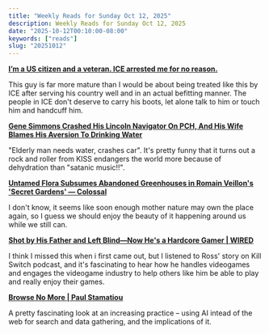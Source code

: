 ```yaml
---
title: "Weekly Reads for Sunday Oct 12, 2025"
description: Weekly Reads for Sunday Oct 12, 2025
date: "2025-10-12T00:10:00-08:00"
keywords: ["reads"]
slug: "20251012"
---
```



**[I’m a US citizen and a veteran. ICE arrested me for no reason.](https://newsletter.ofthebrave.org/p/im-a-us-citizen-and-a-veteran-ice)**

This guy is far more mature than I would be about being treated like this by ICE after serving his country well and in an actual befitting manner. The people in ICE don't deserve to carry his boots, let alone talk to him or touch him and handcuff him.  

**[Gene Simmons Crashed His Lincoln Navigator On PCH, And His Wife Blames His Aversion To Drinking Water](https://www.jalopnik.com/1992071/gene-simmons-thirsty-car-crash/)**  

"Elderly man needs water, crashes car". It's pretty funny that it turns out a rock and roller from KISS endangers the world more because of dehydration than "satanic music!!".

**[Untamed Flora Subsumes Abandoned Greenhouses in Romain Veillon's 'Secret Gardens' — Colossal](https://www.thisiscolossal.com/2025/10/romain-veillon-secret-gardens/)**  

I don't know, it seems like soon enough mother nature may own the place again, so I guess we should enjoy the beauty of it happening around us while we still can.

**[Shot by His Father and Left Blind—Now He's a Hardcore Gamer | WIRED](https://www.wired.com/story/ross-minor-the-blind-leading-the-gamers/)**  

I think I missed this when i first came out, but I listened to Ross' story on Kill Switch podcast, and it's fascinating to hear how he handles videogames and engages the videogame industry to help others like him be able to play and really enjoy their games.  

**[Browse No More | Paul Stamatiou](https://paulstamatiou.com/browse-no-more)**  

A pretty fascinating look at an increasing practice – using AI intead of the web for search and data gathering, and the implications of it.
